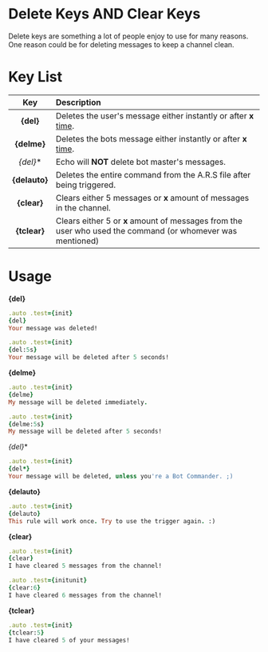 # Delete Keys AND Clear Keys
Delete keys are something a lot of people enjoy to use for many reasons. One reason could be for deleting messages to keep a channel clean.

# Key List
| Key | Description |
| :---: | :--- |
| **{del}** | Deletes the user's message either instantly or after **x** [time](/README.md). |
| **{delme}** | Deletes the bots message either instantly or after **x** [time](/README.md). |
| **{del*}** | Echo will **NOT** delete bot master's messages. |
| **{delauto}** | Deletes the entire command from the A.R.S file after being triggered. |
| **{clear}** | Clears either 5 messages or **x** amount of messages in the channel. |
| **{tclear}** | Clears either 5 or **x** amount of messages from the user who used the command \(or whomever was mentioned\) |

# Usage
**{del}**
```ruby
.auto .test={init}
{del}
Your message was deleted!
```
```ruby
.auto .test={init}
{del:5s}
Your message will be deleted after 5 seconds!
```

**{delme}**
```ruby
.auto .test={init}
{delme}
My message will be deleted immediately.
```
```ruby
.auto .test={init}
{delme:5s}
My message will be deleted after 5 seconds!
```

**{del*}**
```ruby
.auto .test={init}
{del*}
Your message will be deleted, unless you're a Bot Commander. ;)
```

**{delauto}**
```ruby
.auto .test={init}
{delauto}
This rule will work once. Try to use the trigger again. :)
```

**{clear}**
```ruby
.auto .test={init}
{clear}
I have cleared 5 messages from the channel!
```
```ruby
.auto .test={initunit}
{clear:6}
I have cleared 6 messages from the channel!
```

**{tclear}**
```ruby
.auto .test={init}
{tclear:5}
I have cleared 5 of your messages!
```
